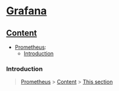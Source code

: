 # [Grafana](#Grafana)

## [Content](#content)

- [Prometheus](Grafana.md):
    - [Introduction](#introduction)


### Introduction
> [Prometheus](#Prometheus) > [Content](#content) > [This section](#introduction)

